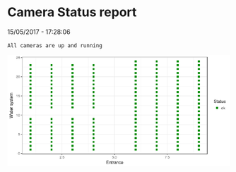 Camera Status report
================
15/05/2017 - 17:28:06

    All cameras are up and running

![](camreport_files/figure-markdown_github/unnamed-chunk-2-1.png)
